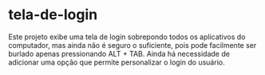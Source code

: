# tela-de-login
Este projeto exibe uma tela de login sobrepondo todos os aplicativos do computador, mas ainda não é seguro o suficiente, pois pode facilmente ser burlado apenas pressionando ALT + TAB.
Ainda há necessidade de adicionar uma opção que permite personalizar o login do usuário.
